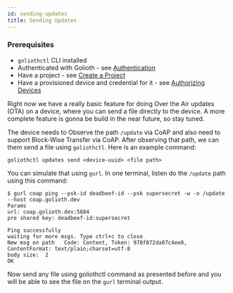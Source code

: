 ```yaml
---
id: sending-updates
title: Sending Updates
---
```


### Prerequisites

- `goliothctl` CLI installed
- Authenticated with Golioth - see [Authentication](../getting-started/authentication)
- Have a project - see [Create a Project](../getting-started/create-project)
- Have a provisioned device and credential for it - see [Authorizing Devices](../getting-started/authorize-devices)

Right now we have a really basic feature for doing Over the Air updates (OTA) on a device, where you can send a file directly to the device. A more complete feature is gonna be build in the near future, so stay tuned.

The device needs to Observe the path `/update` via CoAP and also need to support Block-Wise Transfer via CoAP. After observing that path, we can them send a file using `goliothctl`. Here is an example command:

```
goliothctl updates send <device-uuid> <file path>
```

You can simulate that using `gurl`. In one terminal, listen do the `/update` path using this command:

```
$ gurl coap ping --psk-id deadbeef-id --psk supersecret -w -o /update --host coap.golioth.dev
Params
url: coap.golioth.dev:5684
pre shared key: deadbeef-id:supersecret

Ping successfully
waiting for more msgs. Type ctrl+c to close
New msg on path   Code: Content, Token: 978f872da87c4ee0, ContentFormat: text/plain;charset=utf-8
body size:  2
OK
```

Now send any file using goliothctl command as presented before and you will be able to see the file on the `gurl` terminal output.
